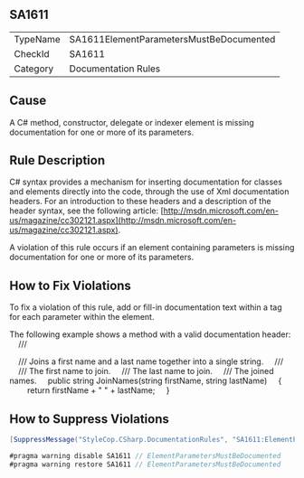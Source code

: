 ﻿## SA1611

<table>
<tr>
  <td>TypeName</td>
  <td>SA1611ElementParametersMustBeDocumented</td>
</tr>
<tr>
  <td>CheckId</td>
  <td>SA1611</td>
</tr>
<tr>
  <td>Category</td>
  <td>Documentation Rules</td>
</tr>
</table>

## Cause

A C# method, constructor, delegate or indexer element is missing documentation for one or more of its parameters.

## Rule Description

C# syntax provides a mechanism for inserting documentation for classes and elements directly into the code, through the use of Xml documentation headers. For an introduction to these headers and a description of the header syntax, see the following article: [http://msdn.microsoft.com/en-us/magazine/cc302121.aspx](http://msdn.microsoft.com/en-us/magazine/cc302121.aspx).

A violation of this rule occurs if an element containing parameters is missing documentation for one or more of its parameters.

## How to Fix Violations

To fix a violation of this rule, add or fill-in documentation text within a <param> tag for each parameter within the element.

The following example shows a method with a valid documentation header:
    /// <summary>
    /// Joins a first name and a last name together into a single string.
    /// </summary>
    /// <param name="firstName">The first name to join.</param>
    /// <param name="lastName">The last name to join.</param>
    /// <returns>The joined names.</returns>
    public string JoinNames(string firstName, string lastName)
    {
        return firstName + " " + lastName;
    }

## How to Suppress Violations

```csharp
[SuppressMessage("StyleCop.CSharp.DocumentationRules", "SA1611:ElementParametersMustBeDocumented", Justification = "Reviewed.")]
```

```csharp
#pragma warning disable SA1611 // ElementParametersMustBeDocumented
#pragma warning restore SA1611 // ElementParametersMustBeDocumented
```
